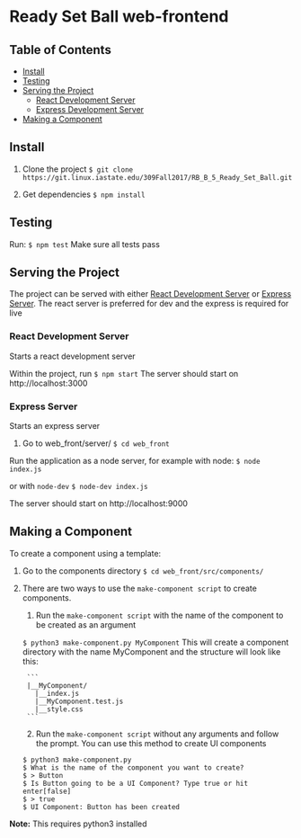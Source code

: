 # Ready Set Ball web-frontend

## Table of Contents
- [Install](#install)
- [Testing](#testing)
- [Serving the Project](#serving-the-project)
  - [React Development Server](#react-development-server)
  - [Express Development Server](#express-server)
- [Making a Component](#making-a-component)


## Install
1. Clone the project
`$ git clone https://git.linux.iastate.edu/309Fall2017/RB_B_5_Ready_Set_Ball.git`

2. Get dependencies
`$ npm install`

## Testing
Run:
`$ npm test`
Make sure all tests pass


## Serving the Project

The project can be served with either [React Development Server](#react-development-server) or [Express Server](#express-server). The react server is preferred for dev and the express is required for live

### React Development Server
Starts a react development server

Within the project, run
`$ npm start`
The server should start on http://localhost:3000

### Express Server
Starts an express server
1. Go to web_front/server/
`$ cd web_front`

Run the application as a node server, for example with node:
`$ node index.js`

or with `node-dev`
`$ node-dev index.js`

The server should start on http://localhost:9000

## Making a Component
To create a component using a template:

1. Go to the components directory
`$ cd web_front/src/components/`

2. There are two ways to use the `make-component script` to create components. 
    1. Run the `make-component script` with the name of the component to be created as an argument

      `$ python3 make-component.py MyComponent`
        This will create a component directory with the name MyComponent and the structure will look like this:

        ```
        |__MyComponent/
          |__index.js
          |__MyComponent.test.js
          |__style.css
        ```
    2. Run the `make-component script` without any arguments and follow the prompt. You can use this method to create UI components

      ```
      $ python3 make-component.py
      $ What is the name of the component you want to create?
      $ > Button
      $ Is Button going to be a UI Component? Type true or hit enter[false]
      $ > true
      $ UI Component: Button has been created
      ```

**Note:** This requires python3 installed
